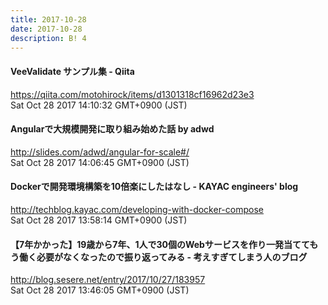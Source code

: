 ```yaml
---
title: 2017-10-28
date: 2017-10-28
description: B! 4
---
```


#### VeeValidate サンプル集 - Qiita
https://qiita.com/motohirock/items/d1301318cf16962d23e3<br>
Sat Oct 28 2017 14:10:32 GMT+0900 (JST)<br>


#### Angularで大規模開発に取り組み始めた話 by adwd
http://slides.com/adwd/angular-for-scale#/<br>
Sat Oct 28 2017 14:06:45 GMT+0900 (JST)<br>


#### Dockerで開発環境構築を10倍楽にしたはなし - KAYAC engineers' blog
http://techblog.kayac.com/developing-with-docker-compose<br>
Sat Oct 28 2017 13:58:14 GMT+0900 (JST)<br>


#### 【7年かかった】19歳から7年、1人で30個のWebサービスを作り一発当ててもう働く必要がなくなったので振り返ってみる - 考えすぎてしまう人のブログ
http://blog.sesere.net/entry/2017/10/27/183957<br>
Sat Oct 28 2017 13:46:05 GMT+0900 (JST)<br>



